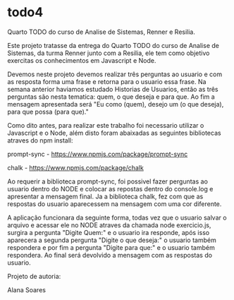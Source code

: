 # todo4
Quarto TODO do curso de Analise de Sistemas, Renner e Resilia.

Este projeto tratasse da entrega do Quarto TODO do curso de Analise de Sistemas, da turma Renner junto com a Resilia, ele tem como objetivo exercitas os conhecimentos em Javascript e Node.

Devemos neste projeto devemos realizar três perguntas ao usuario e com as resposta forma uma frase e retorna para o usuario essa frase. Na semana anterior haviamos estudado Historias de Usuarios, então as três perguntas são nesta tematica: quem, o que deseja e para que. Ao fim a mensagem apresentada será "Eu como (quem), desejo um (o que deseja), para que possa (para que)."  

Como dito antes, para realizar este trabalho foi necessario utilizar o Javascript e o Node, além disto foram abaixadas as seguintes bibliotecas atraves do npm install:

prompt-sync - https://www.npmjs.com/package/prompt-sync

chalk - https://www.npmjs.com/package/chalk

Ao requerir a biblioteca prompt-sync, foi possivel fazer perguntas ao usuario dentro do NODE e colocar as repostas dentro do console.log e apresentar a mensagem final. Ja a biblioteca chalk, fez com que as respostas do usuario aparecessem na mensagem com uma cor diferente.

A aplicação funcionara da seguinte forma, todas vez que o usuario salvar o arquivo e acessar ele no NODE atraves da chamada node exercicio.js, surgira a pergunta "Digite Quem:" e o usuario ira responde, após isso aparecera a segunda pergunta "Digite o que deseja:" o usuario também respondera e por fim a pergunta "Digite para que:" e o usuario também respondera. Ao final será devolvido a mensagem com as respostas do usuario.

Projeto de autoria: 

Alana Soares
